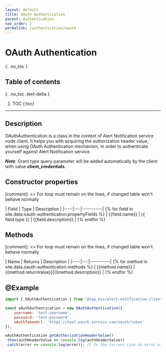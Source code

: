 ```yaml
---
layout: default
title: OAuth Authentication
parent: Authentication
nav_order: 2
permalink: /authentication/oauth
---
```


# OAuth Authentication
{: .no_toc }

## Table of contents
{: .no_toc .text-delta }

1. TOC
{:toc}

---

## Description

OAuthAuthentication is a class in the context of Alert Notification service node client. It helps you with acquiring the authorization header value, when using OAuth Authentication mechanism, in order to authenticate yourself against Alert Notification service.

_**Note**_: Grant type query parameter will be added automatically by the client with value __client_credentials__.

## Constructor properties

[comment]: <> For loop must remain on the lines, if changed table won't behave normally

| Field | Type | Description |
|:---:|:--:|:---------:| {% for field in site.data.oauth-authentication.propertyFields %}
| {{field.name}} | {{ field.type }} | {{field.description}} | {% endfor %}

## Methods

[comment]: <> For loop must remain on the lines, if changed table won't behave normally

| Name | Returns | Description |
|:---:|:--:|:---------:| {% for method in site.data.oauth-authentication.methods %}
| {{method.name}} | {{method.returnValue}}|{{method.description}} | {% endfor %}

## @Example

```js
import { OAuthAuthentication } from '@sap_oss/alert-notification-client';

const oAuthAuthentication = new OAuthAuthentication({
    username: 'test-username',
    password: 'test-password',
    oAuthTokenUrl: 'https://test.oauth.service.com/oauth/token'
});

oAuthAuthentication.getAuthorizationHeaderValue()
.then(authHeaderValue => console.log(authHeaderValue))
.catch(error => console.log(error)); // In the current case an error will be logged, as the provided arguments are invalid. In order for the call to pass you must provide valid arguments.
```